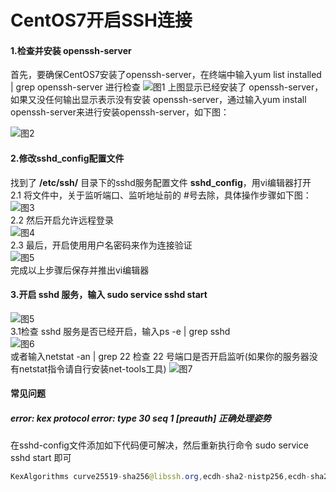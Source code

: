# CentOS7开启SSH连接
#### 1.检查并安装 openssh-server
  首先，要确保CentOS7安装了openssh-server，在终端中输入yum list installed | grep openssh-server 进行检查
![图1](https://github-1251498502.cos.ap-chongqing.myqcloud.com/CentOS7%E5%BC%80%E5%90%AFSSH%E8%BF%9E%E6%8E%A5/openssh-server-001.png)
上图显示已经安装了 openssh-server，如果又没任何输出显示表示没有安装 openssh-server，通过输入yum install openssh-server来进行安装openssh-server，如下图：

![图2](https://github-1251498502.cos.ap-chongqing.myqcloud.com/CentOS7%E5%BC%80%E5%90%AFSSH%E8%BF%9E%E6%8E%A5/20161008123406762.jpg)
#### 2.修改sshd_config配置文件
  找到了 **/etc/ssh/** 目录下的sshd服务配置文件 **sshd_config**，用vi编辑器打开  
  2.1 将文件中，关于监听端口、监听地址前的 #号去除，具体操作步骤如下图：
![图3](https://github-1251498502.cos.ap-chongqing.myqcloud.com/CentOS7%E5%BC%80%E5%90%AFSSH%E8%BF%9E%E6%8E%A5/20161008123807764.jpg)  
  2.2 然后开启允许远程登录   
  ![图4](https://github-1251498502.cos.ap-chongqing.myqcloud.com/CentOS7%E5%BC%80%E5%90%AFSSH%E8%BF%9E%E6%8E%A5/20180807231423.png)  
  2.3 最后，开启使用用户名密码来作为连接验证   
  ![图5](https://github-1251498502.cos.ap-chongqing.myqcloud.com/CentOS7%E5%BC%80%E5%90%AFSSH%E8%BF%9E%E6%8E%A5/20161008124037166.jpg)   
  完成以上步骤后保存并推出vi编辑器
#### 3.开启  sshd  服务，输入 sudo service sshd start   
  ![图5](	https://github-1251498502.cos.ap-chongqing.myqcloud.com/CentOS7%E5%BC%80%E5%90%AFSSH%E8%BF%9E%E6%8E%A5/20180807232954.png)   
  3.1检查  sshd  服务是否已经开启，输入ps -e | grep sshd   
  ![图6](	https://github-1251498502.cos.ap-chongqing.myqcloud.com/CentOS7%E5%BC%80%E5%90%AFSSH%E8%BF%9E%E6%8E%A5/20180807233238.png)   
  或者输入netstat -an | grep 22  检查  22 号端口是否开启监听(如果你的服务器没有netstat指令请自行安装net-tools工具)
  ![图7](https://github-1251498502.cos.ap-chongqing.myqcloud.com/CentOS7%E5%BC%80%E5%90%AFSSH%E8%BF%9E%E6%8E%A5/20161008124408719.jpg)   

#### 常见问题
##### error: kex protocol error: type 30 seq 1 [preauth] 正确处理姿势
在sshd-config文件添加如下代码便可解决，然后重新执行命令 sudo service sshd start 即可
``` Java
KexAlgorithms curve25519-sha256@libssh.org,ecdh-sha2-nistp256,ecdh-sha2-nistp384,ecdh-sha2-nistp521,diffie-hellman-group14-sha1
```
